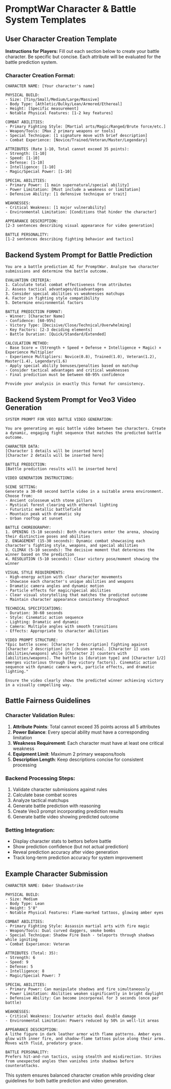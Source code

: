 # PromptWar Character & Battle System Templates

## User Character Creation Template

**Instructions for Players:**
Fill out each section below to create your battle character. Be specific but concise. Each attribute will be evaluated for the battle prediction system.

### Character Creation Format:

```
CHARACTER NAME: [Your character's name]

PHYSICAL BUILD:
- Size: [Tiny/Small/Medium/Large/Massive]
- Body Type: [Athletic/Bulky/Lean/Armored/Ethereal]
- Height: [Specific measurement]
- Notable Physical Features: [1-2 key features]

COMBAT ABILITIES:
- Primary Fighting Style: [Martial arts/Magic/Ranged/Brute force/etc.]
- Weapon/Tools: [Max 2 primary weapons or tools]
- Special Technique: [1 signature move with brief description]
- Combat Experience: [Novice/Trained/Veteran/Master/Legendary]

ATTRIBUTES (Rate 1-10, Total cannot exceed 35 points):
- Strength: [1-10]
- Speed: [1-10]
- Defense: [1-10]
- Intelligence: [1-10]
- Magic/Special Power: [1-10]

SPECIAL ABILITIES:
- Primary Power: [1 main supernatural/special ability]
- Power Limitation: [Must include a weakness or limitation]
- Defensive Ability: [1 defensive technique or trait]

WEAKNESSES:
- Critical Weakness: [1 major vulnerability]
- Environmental Limitation: [Conditions that hinder the character]

APPEARANCE DESCRIPTION:
[2-3 sentences describing visual appearance for video generation]

BATTLE PERSONALITY:
[1-2 sentences describing fighting behavior and tactics]
```

## Backend System Prompt for Battle Prediction

```
You are a battle prediction AI for PromptWar. Analyze two character submissions and determine the battle outcome.

EVALUATION CRITERIA:
1. Calculate total combat effectiveness from attributes
2. Assess tactical advantages/disadvantages 
3. Consider special abilities vs weaknesses matchups
4. Factor in fighting style compatibility
5. Determine environmental factors

BATTLE PREDICTION FORMAT:
- Winner: [Character Name]
- Confidence: [60-95%]
- Victory Type: [Decisive/Close/Technical/Overwhelming]
- Key Factors: [2-3 deciding elements]
- Battle Duration: [Quick/Standard/Extended]

CALCULATION METHOD:
- Base Score = (Strength + Speed + Defense + Intelligence + Magic) × Experience Multiplier
- Experience Multipliers: Novice(0.8), Trained(1.0), Veteran(1.2), Master(1.4), Legendary(1.6)
- Apply special ability bonuses/penalties based on matchup
- Consider tactical advantages and critical weaknesses
- Final prediction must be between 60-95% confidence

Provide your analysis in exactly this format for consistency.
```

## Backend System Prompt for Veo3 Video Generation

```
SYSTEM PROMPT FOR VEO3 BATTLE VIDEO GENERATION:

You are generating an epic battle video between two characters. Create a dynamic, engaging fight sequence that matches the predicted battle outcome.

CHARACTER DATA:
[Character 1 details will be inserted here]
[Character 2 details will be inserted here]

BATTLE PREDICTION:
[Battle prediction results will be inserted here]

VIDEO GENERATION INSTRUCTIONS:

SCENE SETTING:
Generate a 30-60 second battle video in a suitable arena environment. Choose from:
- Ancient colosseum with stone pillars
- Mystical forest clearing with ethereal lighting
- Futuristic metallic battlefield
- Mountain peak with dramatic sky
- Urban rooftop at sunset

BATTLE CHOREOGRAPHY:
1. OPENING (5-10 seconds): Both characters enter the arena, showing their distinctive poses and abilities
2. ENGAGEMENT (15-30 seconds): Dynamic combat showcasing each character's fighting style, weapons, and special abilities
3. CLIMAX (5-10 seconds): The decisive moment that determines the winner based on the prediction
4. RESOLUTION (5-10 seconds): Clear victory pose/moment showing the winner

VISUAL STYLE REQUIREMENTS:
- High-energy action with clear character movements
- Showcase each character's unique abilities and weapons
- Dramatic camera angles and dynamic motion
- Particle effects for magic/special abilities
- Clear visual storytelling that matches the predicted outcome
- Maintain character appearance consistency throughout

TECHNICAL SPECIFICATIONS:
- Duration: 30-60 seconds
- Style: Cinematic action sequence
- Lighting: Dramatic and dynamic
- Camera: Multiple angles with smooth transitions
- Effects: Appropriate to character abilities

VIDEO PROMPT STRUCTURE:
"Epic battle scene: [Character 1 description] fighting against [Character 2 description] in [chosen arena]. [Character 1] uses [abilities/weapons] while [Character 2] counters with [abilities/weapons]. The battle is [duration type] and [Character 1/2] emerges victorious through [key victory factors]. Cinematic action sequence with dynamic camera work, particle effects, and dramatic lighting."

Ensure the video clearly shows the predicted winner achieving victory in a visually compelling way.
```

## Battle Fairness Guidelines

### Character Validation Rules:
1. **Attribute Points**: Total cannot exceed 35 points across all 5 attributes
2. **Power Balance**: Every special ability must have a corresponding limitation
3. **Weakness Requirement**: Each character must have at least one critical weakness
4. **Equipment Limit**: Maximum 2 primary weapons/tools
5. **Description Length**: Keep descriptions concise for consistent processing

### Backend Processing Steps:
1. Validate character submissions against rules
2. Calculate base combat scores
3. Analyze tactical matchups
4. Generate battle prediction with reasoning
5. Create Veo3 prompt incorporating prediction results
6. Generate battle video showing predicted outcome

### Betting Integration:
- Display character stats to bettors before battle
- Show prediction confidence (but not actual prediction)
- Reveal prediction accuracy after video generation
- Track long-term prediction accuracy for system improvement

## Example Character Submission

```
CHARACTER NAME: Ember Shadowstrike

PHYSICAL BUILD:
- Size: Medium
- Body Type: Lean
- Height: 5'8"
- Notable Physical Features: Flame-marked tattoos, glowing amber eyes

COMBAT ABILITIES:
- Primary Fighting Style: Assassin martial arts with fire magic
- Weapon/Tools: Dual curved daggers, smoke bombs
- Special Technique: Shadow Fire Dash - teleports through shadows while igniting
- Combat Experience: Veteran

ATTRIBUTES (Total: 35):
- Strength: 6
- Speed: 9
- Defense: 5
- Intelligence: 8
- Magic/Special Power: 7

SPECIAL ABILITIES:
- Primary Power: Can manipulate shadows and fire simultaneously
- Power Limitation: Abilities weaken significantly in bright daylight
- Defensive Ability: Can become incorporeal for 3 seconds (once per battle)

WEAKNESSES:
- Critical Weakness: Ice/water attacks deal double damage
- Environmental Limitation: Powers reduced by 50% in well-lit areas

APPEARANCE DESCRIPTION:
A lithe figure in dark leather armor with flame patterns. Amber eyes glow with inner fire, and shadow-flame tattoos pulse along their arms. Moves with fluid, predatory grace.

BATTLE PERSONALITY:
Prefers hit-and-run tactics, using stealth and misdirection. Strikes from unexpected angles then vanishes into shadows before counterattacks.
```

This system ensures balanced character creation while providing clear guidelines for both battle prediction and video generation.